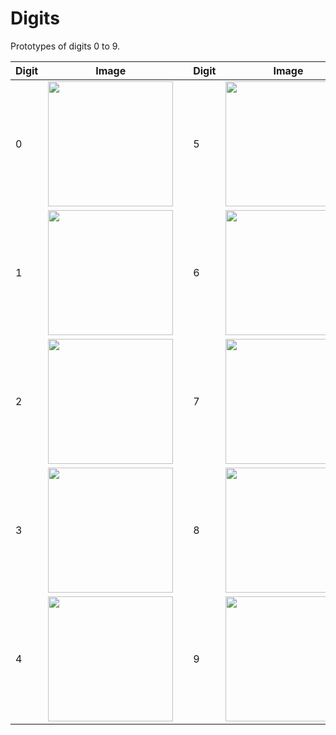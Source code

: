# Digits

Prototypes of digits 0 to 9.


| Digit  | Image | | Digit  | Image |
| ------------- | ------------- | ------------- | ------------- | ------------- |
| 0  | <img src="https://github.com/priba/graph_db/blob/master/prototypes/Digits/0.png" width="200"> | | 5  | <img src="https://github.com/priba/graph_db/blob/master/prototypes/Digits/5.png" width="200"> |
| 1  | <img src="https://github.com/priba/graph_db/blob/master/prototypes/Digits/1.png" width="200"> | | 6  | <img src="https://github.com/priba/graph_db/blob/master/prototypes/Digits/6.png" width="200"> |
| 2  | <img src="https://github.com/priba/graph_db/blob/master/prototypes/Digits/2.png" width="200"> | | 7  | <img src="https://github.com/priba/graph_db/blob/master/prototypes/Digits/7.png" width="200"> |
| 3  | <img src="https://github.com/priba/graph_db/blob/master/prototypes/Digits/3.png" width="200"> | | 8  | <img src="https://github.com/priba/graph_db/blob/master/prototypes/Digits/8.png" width="200"> |
| 4  | <img src="https://github.com/priba/graph_db/blob/master/prototypes/Digits/4.png" width="200"> | | 9  | <img src="https://github.com/priba/graph_db/blob/master/prototypes/Digits/9.png" width="200"> |
